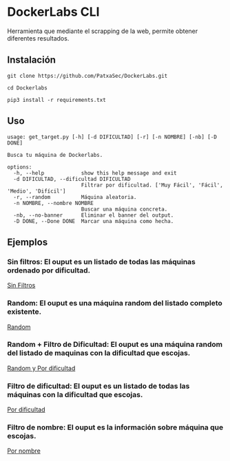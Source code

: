 # DockerLabs CLI

Herramienta que mediante el scrapping de la web, permite obtener diferentes resultados.

## Instalación

```
git clone https://github.com/PatxaSec/DockerLabs.git
```
```
cd Dockerlabs
```
```
pip3 install -r requirements.txt
```

## Uso

```
usage: get_target.py [-h] [-d DIFICULTAD] [-r] [-n NOMBRE] [-nb] [-D DONE]

Busca tu máquina de Dockerlabs.

options:
  -h, --help            show this help message and exit
  -d DIFICULTAD, --dificultad DIFICULTAD
                        Filtrar por dificultad. ['Muy Fácil', 'Fácil', 'Medio', 'Difícil']
  -r, --random          Máquina aleatoria.
  -n NOMBRE, --nombre NOMBRE
                        Buscar una máquina concreta.
  -nb, --no-banner      Eliminar el banner del output.
  -D DONE, --Done DONE  Marcar una máquina como hecha.
```

## Ejemplos

### Sin filtros: El ouput es un listado de todas las máquinas ordenado por dificultad.
[Sin Filtros](ejemplos/sin_filtros.png)

### Random: El ouput es una máquina random del listado completo existente.
[Random](ejemplos/random.png)

### Random + Filtro de Dificultad: El ouput es una máquina random del listado de maquinas con la dificultad que escojas.
[Random y Por dificultad](ejemplos/random+Medio.png)

### Filtro de dificultad: El ouput es un listado de todas las máquinas con la dificultad que escojas.
[Por dificultad](ejemplos/dificultad.png)

### Filtro de nombre: El ouput es la información sobre máquina que escojas.
[Por nombre](ejemplos/nombre.png)
